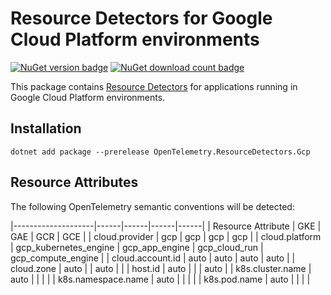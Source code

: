 # Resource Detectors for Google Cloud Platform environments

[![NuGet version badge](https://img.shields.io/nuget/v/OpenTelemetry.ResourceDetectors.Gcp)](https://www.nuget.org/packages/OpenTelemetry.ResourceDetectors.Gcp)
[![NuGet download count badge](https://img.shields.io/nuget/dt/OpenTelemetry.ResourceDetectors.Azure)](https://www.nuget.org/packages/OpenTelemetry.ResourceDetectors.Azure)

This package contains [Resource
Detectors](https://github.com/open-telemetry/opentelemetry-specification/blob/main/specification/resource/sdk.md#detecting-resource-information-from-the-environment)
for applications running in Google Cloud Platform environments.

## Installation

```shell
dotnet add package --prerelease OpenTelemetry.ResourceDetectors.Gcp
```

## Resource Attributes

The following OpenTelemetry semantic conventions will be detected:

|--------------------|------|------|------|------|
| Resource Attribute | GKE  | GAE  | GCR  | GCE  |
| cloud.provider     | gcp  | gcp  | gcp  | gcp  |
| cloud.platform     | gcp_kubernetes_engine | gcp_app_engine | gcp_cloud_run | gcp_compute_engine |
| cloud.account.id   | auto | auto | auto | auto |
| cloud.zone         | auto |      | auto |      |
| host.id            | auto |      |      | auto |
| k8s.cluster.name   | auto |      |      |      |
| k8s.namespace.name | auto |      |      |      |
| k8s.pod.name       | auto |      |      |      |
